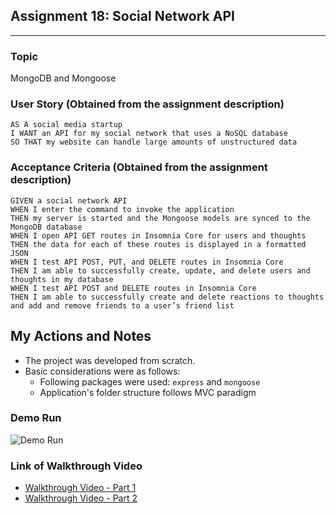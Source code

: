 ## Assignment 18: Social Network API
---
### Topic
MongoDB and Mongoose

### User Story (Obtained from the assignment description)

```
AS A social media startup
I WANT an API for my social network that uses a NoSQL database
SO THAT my website can handle large amounts of unstructured data
```

### Acceptance Criteria (Obtained from the assignment description)

```
GIVEN a social network API
WHEN I enter the command to invoke the application
THEN my server is started and the Mongoose models are synced to the MongoDB database
WHEN I open API GET routes in Insomnia Core for users and thoughts
THEN the data for each of these routes is displayed in a formatted JSON
WHEN I test API POST, PUT, and DELETE routes in Insomnia Core
THEN I am able to successfully create, update, and delete users and thoughts in my database
WHEN I test API POST and DELETE routes in Insomnia Core
THEN I am able to successfully create and delete reactions to thoughts and add and remove friends to a user’s friend list
```

## My Actions and Notes

* The project was developed from scratch.
* Basic considerations were as follows:
    * Following packages were used: ```express``` and ```mongoose```
    * Application's folder structure follows MVC paradigm

### Demo Run
![Demo Run](./assets/images/assignment18.gif)

### Link of Walkthrough Video
* [Walkthrough Video - Part 1](https://drive.google.com/file/d/1F3A44el71XP8yfWiKqT7gqlE_-VQZsFe/view)
* [Walkthrough Video - Part 2](https://drive.google.com/file/d/1cxLthWyl-nvZqStJUHg4ArWUBZeb9tAB/view)


